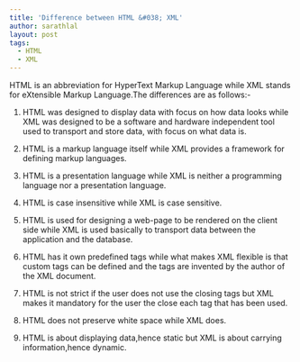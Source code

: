 ```yaml
---
title: 'Difference between HTML &#038; XML'
author: sarathlal
layout: post
tags:
  - HTML
  - XML
---
```

HTML is an abbreviation for HyperText Markup Language while XML stands for eXtensible Markup Language.The differences are as follows:-

1.  HTML was designed to display data with focus on how data looks while XML was designed to be a software and hardware independent tool used to transport and store data, with focus on what data is.

2.  HTML is a markup language itself while XML provides a framework for defining markup languages.

3.  HTML is a presentation language while XML is neither a programming language nor a presentation language.

4.  HTML is case insensitive while XML is case sensitive.

5.  HTML is used for designing a web-page to be rendered on the client side while XML is used basically to transport data between the application and the database.

6.  HTML has it own predefined tags while what makes XML flexible is that custom tags can be defined and the tags are invented by the author of the XML document.

7.  HTML is not strict if the user does not use the closing tags but XML makes it mandatory for the user the close each tag that has been used.

8.  HTML does not preserve white space while XML does.

9.  HTML is about displaying data,hence static but XML is about carrying information,hence dynamic.

